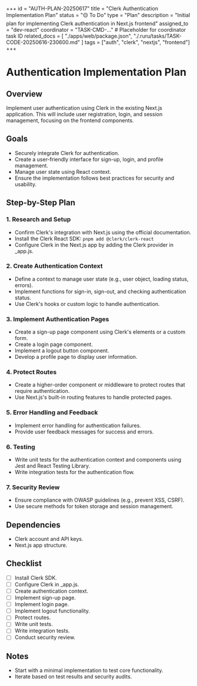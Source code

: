 +++
id = "AUTH-PLAN-20250617"
title = "Clerk Authentication Implementation Plan"
status = "🟡 To Do"
type = "Plan"
description = "Initial plan for implementing Clerk authentication in Next.js frontend"
assigned_to = "dev-react"
coordinator = "TASK-CMD-..."  # Placeholder for coordinator task ID
related_docs = [
    "./apps/web/package.json",
    "./.ruru/tasks/TASK-CODE-20250616-230600.md"
]
tags = ["auth", "clerk", "nextjs", "frontend"]
+++

# Authentication Implementation Plan

## Overview
Implement user authentication using Clerk in the existing Next.js application. This will include user registration, login, and session management, focusing on the frontend components.

## Goals
- Securely integrate Clerk for authentication.
- Create a user-friendly interface for sign-up, login, and profile management.
- Manage user state using React context.
- Ensure the implementation follows best practices for security and usability.

## Step-by-Step Plan

### 1. Research and Setup
- Confirm Clerk's integration with Next.js using the official documentation.
- Install the Clerk React SDK: `pnpm add @clerk/clerk-react`
- Configure Clerk in the Next.js app by adding the Clerk provider in _app.js.

### 2. Create Authentication Context
- Define a context to manage user state (e.g., user object, loading status, errors).
- Implement functions for sign-in, sign-out, and checking authentication status.
- Use Clerk's hooks or custom logic to handle authentication.

### 3. Implement Authentication Pages
- Create a sign-up page component using Clerk's elements or a custom form.
- Create a login page component.
- Implement a logout button component.
- Develop a profile page to display user information.

### 4. Protect Routes
- Create a higher-order component or middleware to protect routes that require authentication.
- Use Next.js's built-in routing features to handle protected pages.

### 5. Error Handling and Feedback
- Implement error handling for authentication failures.
- Provide user feedback messages for success and errors.

### 6. Testing
- Write unit tests for the authentication context and components using Jest and React Testing Library.
- Write integration tests for the authentication flow.

### 7. Security Review
- Ensure compliance with OWASP guidelines (e.g., prevent XSS, CSRF).
- Use secure methods for token storage and session management.

## Dependencies
- Clerk account and API keys.
- Next.js app structure.

## Checklist
- [ ] Install Clerk SDK.
- [ ] Configure Clerk in _app.js.
- [ ] Create authentication context.
- [ ] Implement sign-up page.
- [ ] Implement login page.
- [ ] Implement logout functionality.
- [ ] Protect routes.
- [ ] Write unit tests.
- [ ] Write integration tests.
- [ ] Conduct security review.

## Notes
- Start with a minimal implementation to test core functionality.
- Iterate based on test results and security audits.
